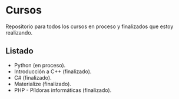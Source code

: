 # Cursos
Repositorio para todos los cursos en proceso y finalizados que estoy realizando.

## Listado
- Python (en proceso).
- Introducción a C++ (finalizado).
- C# (finalizado).
- Materialize (finalizado).
- PHP - Píldoras informáticas (finalizado).
